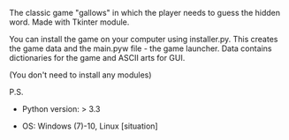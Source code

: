 The classic game "gallows" in which the player needs to guess the hidden word. Made with Tkinter module.

You can install the game on your computer using installer.py. This creates the game data and the main.pyw file - the game launcher. Data contains dictionaries for the game and ASCII arts for GUI.

(You don't need to install any modules)

P.S.

- Python version: > 3.3

- OS: Windows (7)-10, Linux [situation]
